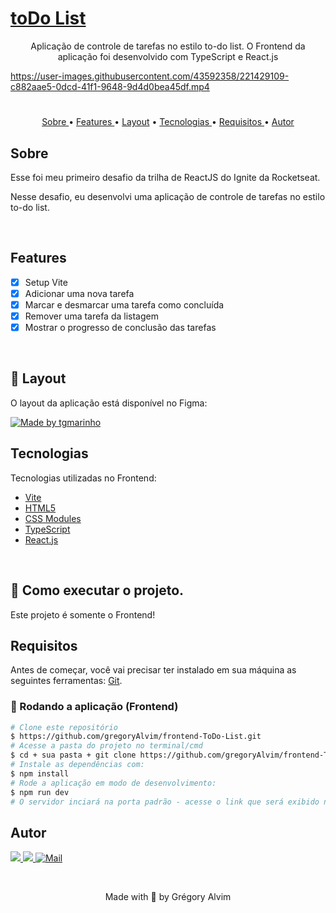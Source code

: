 <h1>
    <a href="#"> toDo List </a>
</h1>

<p align="center"> Aplicação de controle de tarefas no estilo to-do list. O Frontend da aplicação foi desenvolvido com TypeScript e React.js </p>



https://user-images.githubusercontent.com/43592358/221429109-c882aae5-0dcd-41f1-9648-9d4d0bea45df.mp4



#

<p align="center">
   <a href="#sobre">Sobre </a> •
   <a href="#features"> Features </a> •
   <a href="#-layout">Layout</a> •
   <a href="#tecnologias"> Tecnologias </a> •
   <a href="#requisitos"> Requisitos </a> •
   <a href="#autor"> Autor </a> 
</p>


## Sobre

Esse foi meu primeiro desafio da trilha de ReactJS do Ignite da Rocketseat.

Nesse desafio, eu desenvolvi uma aplicação de controle de tarefas no estilo to-do list.

<br/>

## Features

- [x] Setup Vite
- [x] Adicionar uma nova tarefa
- [x] Marcar e desmarcar uma tarefa como concluída
- [x] Remover uma tarefa da listagem
- [x] Mostrar o progresso de conclusão das tarefas

<br/>

## 🎨 Layout

O layout da aplicação está disponível no Figma:

<a href="https://www.figma.com/file/44xUlNImOEo6luB4XtXLPG/ToDo-List-(Copy)?node-id=101%3A246&t=5sMMElsVS4hSetiy-1">
  <img alt="Made by tgmarinho" src="https://img.shields.io/badge/Acessar%20Layout%20-Figma-%2304D361">
</a>

<br/>

## Tecnologias

Tecnologias utilizadas no Frontend:

- [Vite](https://vitejs.dev/)
- [HTML5](https://www.w3schools.com/html/default.asp)
- [CSS Modules](https://www.w3schools.com/css/default.asp)
- [TypeScript](https://www.w3schools.com/typescript/)
- [React.js](https://pt-br.reactjs.org/)

<br/>

## 🚀 Como executar o projeto.

Este projeto é somente o Frontend!


## Requisitos

Antes de começar, você vai precisar ter instalado em sua máquina as seguintes ferramentas:
[Git](https://git-scm.com).

### 🎲 Rodando a aplicação (Frontend)

```bash
# Clone este repositório
$ https://github.com/gregoryAlvim/frontend-ToDo-List.git
# Acesse a pasta do projeto no terminal/cmd
$ cd + sua pasta + git clone https://github.com/gregoryAlvim/frontend-ToDo-List.git
# Instale as dependências com:
$ npm install
# Rode a aplicação em modo de desenvolvimento:
$ npm run dev
# O servidor inciará na porta padrão - acesse o link que será exibido no terminal!
```

## Autor

<div> 
  <a href="https://www.linkedin.com/in/grégory-alvim/" target="_blank">
    <img src="https://img.shields.io/badge/-LinkedIn-%230077B5?style=for-the-badge&logo=linkedin&logoColor=white" target="_blank">
  </a>

  <a href="https://instagram.com/gregori_alvim" target="_blank">
    <img src="https://img.shields.io/badge/-Instagram-%23E4405F?style=for-the-badge&logo=instagram&logoColor=white" target="_blank">
  </a>

  <a href = "mailto:gregori.alvim@gmail.com">
    <img alt="Mail" src="https://img.shields.io/badge/Gmail-D14836?style=for-the-badge&logo=gmail&logoColor=white">
  </a>
</div>


&nbsp;


<p align="center"> Made with 💙 by Grégory Alvim </p>
